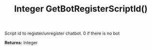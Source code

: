 ﻿---
uid: crmscript_ref_NSChatBotSettings_GetBotRegisterScriptId
title: Integer GetBotRegisterScriptId()
intellisense: NSChatBotSettings.GetBotRegisterScriptId
keywords: NSChatBotSettings, GetBotRegisterScriptId
so.topic: reference
---

Script id to register/unregister chatbot. 0 if there is no bot

**Returns:** Integer


